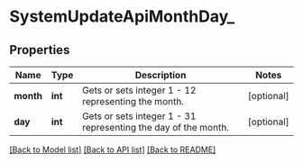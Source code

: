 # SystemUpdateApiMonthDay_

## Properties
Name | Type | Description | Notes
------------ | ------------- | ------------- | -------------
**month** | **int** | Gets or sets integer 1 - 12 representing the month. | [optional] 
**day** | **int** | Gets or sets integer 1 - 31 representing the day of the month. | [optional] 

[[Back to Model list]](../README.md#documentation-for-models) [[Back to API list]](../README.md#documentation-for-api-endpoints) [[Back to README]](../README.md)


